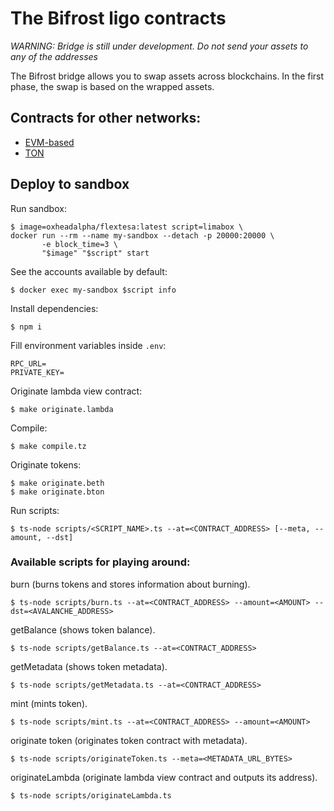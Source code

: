 # The Bifrost ligo contracts

_WARNING: Bridge is still under development. Do not send your assets to any of the addresses_

The Bifrost bridge allows you to swap assets across blockchains. In the first phase, the swap is based on the wrapped assets.

## Contracts for other networks:

- [EVM-based](https://github.com/bifrost-defi/bifrost-solidity-contracts)
- [TON](https://github.com/bifrost-defi/bifrost-ton-contracts)

## Deploy to sandbox

Run sandbox:

```shell
$ image=oxheadalpha/flextesa:latest script=limabox \
docker run --rm --name my-sandbox --detach -p 20000:20000 \
       -e block_time=3 \
       "$image" "$script" start
```

See the accounts available by default:

```shell
$ docker exec my-sandbox $script info
```

Install dependencies:

```
$ npm i
```

Fill environment variables inside `.env`:

```
RPC_URL=
PRIVATE_KEY=
```

Originate lambda view contract:

```
$ make originate.lambda
```

Compile:

```
$ make compile.tz
```

Originate tokens:

```
$ make originate.beth
$ make originate.bton
```

Run scripts:

```
$ ts-node scripts/<SCRIPT_NAME>.ts --at=<CONTRACT_ADDRESS> [--meta, --amount, --dst]
```

### Available scripts for playing around:

burn (burns tokens and stores information about burning).

```
$ ts-node scripts/burn.ts --at=<CONTRACT_ADDRESS> --amount=<AMOUNT> --dst=<AVALANCHE_ADDRESS>
```

getBalance (shows token balance).

```
$ ts-node scripts/getBalance.ts --at=<CONTRACT_ADDRESS>
```

getMetadata (shows token metadata).

```
$ ts-node scripts/getMetadata.ts --at=<CONTRACT_ADDRESS>
```

mint (mints token).

```
$ ts-node scripts/mint.ts --at=<CONTRACT_ADDRESS> --amount=<AMOUNT>
```

originate token (originates token contract with metadata).

```
$ ts-node scripts/originateToken.ts --meta=<METADATA_URL_BYTES>
```

originateLambda (originate lambda view contract and outputs its address).

```
$ ts-node scripts/originateLambda.ts
```
